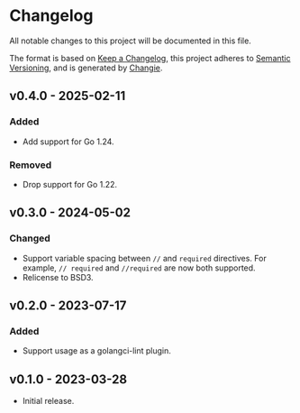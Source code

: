 # Changelog
All notable changes to this project will be documented in this file.

The format is based on [Keep a Changelog](https://keepachangelog.com/en/1.0.0/),
this project adheres to [Semantic Versioning](https://semver.org/spec/v2.0.0.html),
and is generated by [Changie](https://github.com/miniscruff/changie).

## v0.4.0 - 2025-02-11
### Added
- Add support for Go 1.24.
### Removed
- Drop support for Go 1.22.

## v0.3.0 - 2024-05-02
### Changed
- Support variable spacing between `//` and `required` directives.
  For example, `// required` and `//required` are now both supported.
- Relicense to BSD3.

## v0.2.0 - 2023-07-17
### Added
- Support usage as a golangci-lint plugin.

## v0.1.0 - 2023-03-28

- Initial release.
